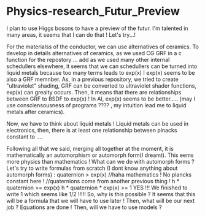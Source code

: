 # Physics-research_Futur_Preview
I plan to use Higgs bosons to have a preview of the futur. I'm talented in many areas, it seems that I can do that ! Let's try...!


For the materialss of the conductor, we can use alternatives of ceramics.
To develop in details alternatives of ceramics, as we used CG GRF in a c function for the repostory ...
add as we used many other internal schedullers elsewhere, it seems that we can schedullers can be 
turned into liquid metals because too many terms leads to exp(x) !  exp(x) seems to be also a 
GRF memnber. As, in a previous repository, we tried to create "ultraviolet" shading, GRF can be
converted to ultraviolet shader functions, exp(x) can grealty occurs. Then, it means that there are
relationships between GRF to BSDF to exp(x) ! In AI, exp(x) seems to be better.....
(may I use consciensousness of programs ???? , my intuition lead me to liquid metals after ceramics).

Now, we have to think about liquid metals ! Liquid metals can be used in electronics, then, there
is at least one relationship between plnacks constant to ....

Following all that we said, merging all together at the moment, it is mathematically an automorphism
or automorph form(I dreamt). This eems more physics than mathematics ! What can we do with automorph forms ?
Let's try to write formulas from scratch (I dont know anything about automorph forms) :
quaternion > exp(x)     //haha mathematics ! No plancks constant here ! //quaternions come from another previous thing !
h * quaternion >= exp(x)
h * quaternion * exp(x) >= 1
YES !!! We finished to write 1 which seems like 1/2 !!!!! So, why is this possible ? It seems that this will be a formula
that we will have to use later !
Then, what will be our next job ? Equations are done ! Then, will we have to use models ?





